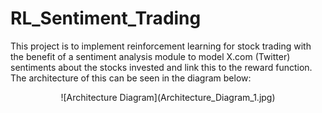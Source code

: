 # RL_Sentiment_Trading
This project is to implement reinforcement learning for stock trading with the benefit of a sentiment analysis module to model X.com (Twitter) sentiments about the stocks invested and link this to the reward function.
The architecture of this can be seen in the diagram below:

<p align = "center">
  ![Architecture Diagram](Architecture_Diagram_1.jpg)
</p>
